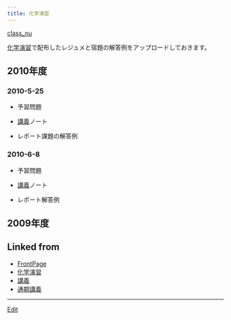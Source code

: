 ```yaml
---
title: 化学演習
---
```

[class_nu](/class_nu)

[化学演習](/化学演習)で配布したレジュメと宿題の解答例をアップロードしておきます。


## 2010年度


### 2010-5-25

* 予習問題
[](http://theochem.chem.okayama-u.ac.jp/vitroid/化学演習/2010-5-25homework.pdf)

* [講義](/講義)ノート
[](http://theochem.chem.okayama-u.ac.jp/vitroid/化学演習/2010-5-25note.pdf)

* レポート課題の解答例
[](http://theochem.chem.okayama-u.ac.jp/vitroid/化学演習/2010-5-25reportanswer.pdf)


### 2010-6-8

* 予習問題
[](http://theochem.chem.okayama-u.ac.jp/vitroid/化学演習/2010-6-8homework.pdf)

* [講義](/講義)ノート
[](http://theochem.chem.okayama-u.ac.jp/vitroid/化学演習/2010-6-8note.pdf)

* レポート解答例
[](http://theochem.chem.okayama-u.ac.jp/vitroid/化学演習/2010-6-8reportanswer.pdf)


## 2009年度

[](http://theochem.chem.okayama-u.ac.jp/vitroid/化学演習/2009-05-18note.pdf)

[](http://theochem.chem.okayama-u.ac.jp/vitroid/化学演習/2009-06-02note.pdf)

<!-- [](http://theochem.chem.okayama-u.ac.jp/vitroid/化学演習/2009-6-2homework.pdf) -->






## Linked from

* [FrontPage](/FrontPage)
* [化学演習](/化学演習)
* [講義](/講義)
* [通期講義](/通期講義)


----

[Edit](https://github.com/vitroid/vitroid.github.io/edit/master/MD/化学演習.md)

